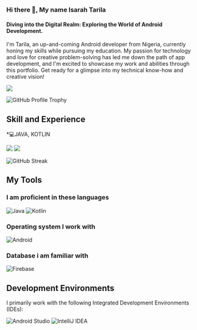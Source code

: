 
### Hi there 👋, My name Isarah Tarila
#### Diving into the Digital Realm: Exploring the World of Android Development.
I'm Tarila, an up-and-coming Android developer from Nigeria, currently honing my skills while pursuing my education. My passion for technology and love for creative problem-solving has led me down the path of app development, and I'm excited to showcase my work and abilities through this portfolio. Get ready for a glimpse into my technical know-how and creative vision!

![](https://komarev.com/ghpvc/?username=IsarahTarila1)

<img src="https://github-profile-trophy.vercel.app/?username=IsarahTarila1&column=6&margin-w=15&margin-h=15" alt="GitHub Profile Trophy">

## Skill and Experience
*💻JAVA, KOTLIN


<img src="https://github-readme-stats.vercel.app/api?username=IsarahTarila1&show_icons=true"/>

<img src="https://github-readme-stats.vercel.app/api/top-langs/?username=IsarahTarila1&layout=compact"/>

![GitHub Streak](https://github-readme-streak-stats.herokuapp.com/?user=IsarahTarila1)


##  My Tools
### I am proficient in these languages

![Java](https://img.shields.io/badge/java-%23ED8B00.svg?style=for-the-badge&logo=openjdk&logoColor=white)
![Kotlin](https://img.shields.io/badge/kotlin-%237F52FF.svg?style=for-the-badge&logo=kotlin&logoColor=white)

### Operating system I work with
![Android](https://img.shields.io/badge/Android-3DDC84?style=for-the-badge&logo=android&logoColor=white)

### Database i am familiar with
![Firebase](https://img.shields.io/badge/Firebase-039BE5?style=for-the-badge&logo=Firebase&logoColor=white)

## Development Environments

I primarily work with the following Integrated Development Environments (IDEs):

 ![Android Studio](https://img.shields.io/badge/Android%20Studio-3DDC84?style=for-the-badge&logo=android-studio&logoColor=white)
![IntelliJ IDEA](https://img.shields.io/badge/IntelliJ%20IDEA-000000?style=for-the-badge&logo=intellij-idea&logoColor=white)



